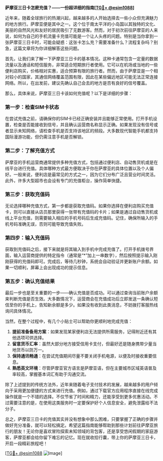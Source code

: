 **萨摩亚三日卡怎麽充值？——一份超详细的指南[[TG💪+ @esim1088](https://t.me/s/esim1088)]**

近年来，随着全球旅行的热潮兴起，越来越多的人开始选择去一些小众但充满魅力的地方旅行。萨摩亚便是其中之一。这个位于南太平洋的小岛国以其独特的文化、美丽的自然风光和友好的居民吸引了无数游客。然而，对于初次前往萨摩亚的人来说，如何为自己的手机流量卡充值可能是一个让人头疼的问题。特别是当你拿到一张萨摩亚三日卡时，可能会疑惑：这张卡怎么充？需要准备什么？流程复杂吗？别急，这篇文章将为你详细解答这些问题。

首先，让我们来了解一下萨摩亚三日卡的基本情况。这种卡通常包含一定量的数据流量以及通话和短信服务，非常适合短期旅行者使用。它可以在机场或当地的一些便利店购买，价格相对实惠，适合预算有限的旅行者。然而，由于萨摩亚是一个相对较小的国家，其通信网络覆盖范围有限，因此在某些偏远地区可能无法正常连接网络。所以，在出发前，建议先确认自己会去的地方是否有良好的信号覆盖。

那么，具体来说，萨摩亚三日卡该如何充值呢？以下是详细的步骤：

### 第一步：检查SIM卡状态
在尝试充值之前，请确保你的SIM卡已经正确安装并且能够正常使用。打开手机设置，检查是否能接收到信号，并且确认运营商名称显示正确。如果发现没有信号或者显示未知网络，请检查手机是否支持该地区的频段。大多数现代智能手机都支持国际漫游功能，但仍需注意手机是否解锁。

### 第二步：了解充值方式
萨摩亚的手机运营商通常提供多种充值方式，包括通过便利店、自动售货机或是在线平台进行充值。具体哪种方式最方便取决于你在萨摩亚的具体位置以及个人偏好。一般来说，便利店是最常见的方式之一，因为它们分布广泛且营业时间灵活。此外，许多大型超市也会设有专门的充值柜台，操作简单快捷。

### 第三步：获取充值码
无论选择哪种充值方式，第一步都是获取充值码。如果你选择在便利店购买充值卡，则可以直接从店员那里获得一张带有充值码的卡片；如果是通过自动售货机或线上平台充值，则需要输入相应的手机号码后生成充值码。记住，确保所输入的手机号码准确无误，否则可能导致充值失败。

### 第四步：输入充值码
获取到充值码之后，接下来就是将其输入到手机中完成充值了。打开手机拨号界面，输入运营商提供的特定指令（通常是“*”加上一串数字），然后按照提示输入刚刚获得的充值码即可。完成后，等待几秒钟，系统会自动验证并更新账户余额。如果一切顺利，屏幕上会出现成功的提示信息。

### 第五步：确认充值结果
最后一步也是至关重要的一步——确认充值是否成功。可以通过查询当前账户余额来判断充值是否生效。大多数情况下，运营商会在充值成功后立即发送一条确认短信至你的手机上，告知新余额是多少。如果没有收到此类消息，不妨拨打客服热线询问具体情况。

当然，在整个过程中，有几个小贴士可以帮助你更顺利地完成充值：

1. **提前准备备用方案**：如果发现某家便利店无法提供所需服务，记得附近还有其他选项可供选择。
2. **留意货币汇率**：虽然大部分地方接受信用卡支付，但最好还是随身携带少量当地货币以防万一。
3. **保持通讯畅通**：在尝试充值期间尽量不要关闭手机电源，以便及时接收重要信息。
4. **熟悉英文环境**：尽管萨摩亚官方语言是萨摩亚语，但在主要城市区域英语普及率较高，掌握基本词汇有助于沟通交流。

除了上述提到的传统方法外，近年来随着电子支付技术的发展，越来越多的用户倾向于采用更加便捷的方式来进行充值。例如，通过下载官方应用程序直接在线完成操作就是一个不错的选择。不仅节省了时间和精力，还能享受到更多优惠活动。不过需要注意的是，在使用这类服务时一定要保护好个人信息安全，避免泄露给不法分子。

总之，萨摩亚三日卡的充值其实并没有想象中那么困难，只要掌握了正确的步骤并做好充分准备，就可以轻松搞定。希望这篇指南能够帮助到那些计划前往萨摩亚旅行的朋友！无论你是喜欢冒险探索未知领域的背包客，还是享受悠闲假期的家庭游客，萨摩亚都会给你留下难忘的记忆。现在就收拾行囊，带上你的萨摩亚三日卡，开启一段精彩旅程吧！

[[TG💪+ @esim1088](https://t.me/s/esim1088) ![Image](https://i.postimg.cc/4NQfJmqS/Snipaste-2025-05-13-00-14-12.png)]